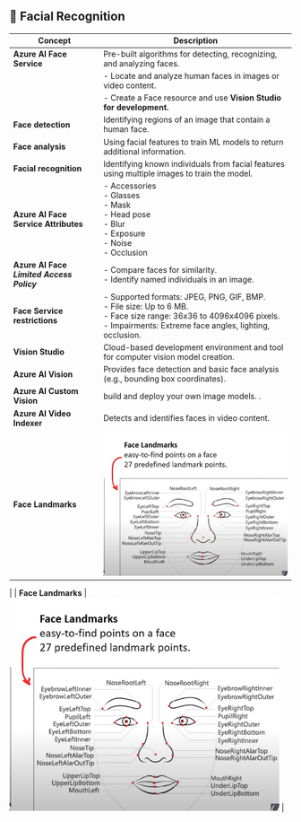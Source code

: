 ## 👩 Facial Recognition

| Concept                             | Description                                                                                              |
|-------------------------------------|----------------------------------------------------------------------------------------------------------|
| **Azure AI Face Service**           | Pre-built algorithms for detecting, recognizing, and analyzing faces.                                      |
|                                     | - Locate and analyze human faces in images or video content.                                               |
|                                     | - Create a Face resource and use **Vision Studio for development.**                                             |
| **Face detection**                  | Identifying regions of an image that contain a human face.                                                  |
| **Face analysis**                   | Using facial features to train ML models to return additional information.                                  |
| **Facial recognition**              | Identifying known individuals from facial features using multiple images to train the model.                |
| **Azure AI Face Service Attributes** | - Accessories<br>- Glasses<br>- Mask<br>- Head pose<br>- Blur<br>- Exposure<br>- Noise<br>- Occlusion      |
| **Azure AI Face <br>_Limited Access Policy_** | - Compare faces for similarity.<br>- Identify named individuals in an image.                               |
| **Face Service restrictions**       | - Supported formats: JPEG, PNG, GIF, BMP.<br>- File size: Up to 6 MB.<br>- Face size range: 36x36 to 4096x4096 pixels.<br>- Impairments: Extreme face angles, lighting, occlusion. |
| **Vision Studio**                   | Cloud-based development environment and tool for computer vision model creation.                           |
| **Azure AI Vision**                 | Provides face detection and basic face analysis (e.g., bounding box coordinates).                          |
| **Azure AI Custom Vision**                 | build and deploy your own image models. .                          |
| **Azure AI Video Indexer**          | Detects and identifies faces in video content.                                                             |
| **Face Landmarks**          | ![alt text](image-1.png)                                                             |
   |
| **Face Landmarks**          | ![alt text](image-1.png)                                                             |